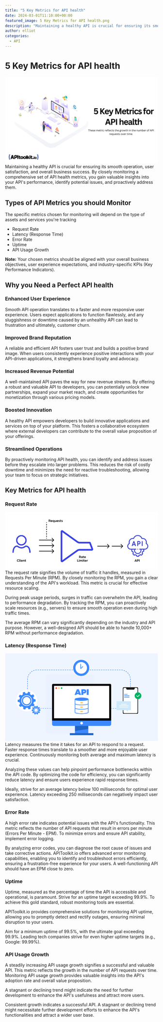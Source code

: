 ```yaml
---
title: "5 Key Metrics for API health"
date: 2024-03-01T11:10:00+00:00
featured_image: 5 Key Metrics for API health.png
description: "Maintaining a healthy API is crucial for ensuring its smooth operation, user satisfaction, and overall business success."
author: elliot
categories:
  - API
--- 
```


# 5 Key Metrics for API health

![alt](./5%20Key%20Metrics%20for%20API%20health.png)
Maintaining a healthy API is crucial for ensuring its smooth operation, user satisfaction, and overall business success. By closely monitoring a comprehensive set of API health metrics, you gain valuable insights into your API's performance, identify potential issues, and proactively address them. 

## Types of API Metrics you should Monitor

The specific metrics chosen for monitoring will depend on the type of assets and services you're tracking

- Request Rate
- Latency (Response Time)
- Error Rate
-  Uptime
- API Usage Growth

**Note:** Your chosen metrics should be aligned with your overall business objectives, user experience expectations, and industry-specific KPIs (Key Performance Indicators).

## Why you Need a Perfect API health

### Enhanced User Experience

Smooth API operation translates to a faster and more responsive user experience. Users expect applications to function flawlessly, and any sluggishness or downtime caused by an unhealthy API can lead to frustration and ultimately, customer churn.

### Improved Brand Reputation

A reliable and efficient API fosters user trust and builds a positive brand image. When users consistently experience positive interactions with your API-driven applications, it strengthens brand loyalty and advocacy.

### Increased Revenue Potential

A well-maintained API paves the way for new revenue streams. By offering a robust and valuable API to developers, you can potentially unlock new partnerships, expand your market reach, and create opportunities for monetization through various pricing models.

### Boosted Innovation

A healthy API empowers developers to build innovative applications and services on top of your platform. This fosters a collaborative ecosystem where external developers can contribute to the overall value proposition of your offerings.

### Streamlined Operations

By proactively monitoring API health, you can identify and address issues before they escalate into larger problems. This reduces the risk of costly downtime and minimizes the need for reactive troubleshooting, allowing your team to focus on strategic initiatives.

## Key Metrics for API health

### Request Rate

![alt](./Request%20Rate.jpg)
The request rate signifies the volume of traffic it handles, measured in Requests Per Minute (RPM). By closely monitoring the RPM, you gain a clear understanding of the API's workload. This metric is crucial for effective resource scaling.  

During peak usage periods, surges in traffic can overwhelm the API, leading to performance degradation. By tracking the RPM, you can proactively scale resources (e.g., servers) to ensure smooth operation even during high traffic times.

The average RPM can vary significantly depending on the industry and API purpose. However, a well-designed API should be able to handle 10,000+ RPM without performance degradation.

### Latency (Response Time)

![alt](./apitoolkit-api-response-time.png)
Latency measures the time it takes for an API to respond to a request. Faster response times translate to a smoother and more enjoyable user experience. Continuously monitoring both average and maximum latency is crucial. 

Analyzing these values can help pinpoint performance bottlenecks within the API code. By optimizing the code for efficiency, you can significantly reduce latency and ensure users experience rapid response times.

Ideally, strive for an average latency below 100 milliseconds for optimal user experience. Latency exceeding 250 milliseconds can negatively impact user satisfaction.

### Error Rate

A high error rate indicates potential issues with the API's functionality. This metric reflects the number of API requests that result in errors per minute (Errors Per Minute - EPM).  To minimize errors and ensure API stability, implement error logging. 

By analyzing error codes, you can diagnose the root cause of issues and take corrective actions. APIToolkit.io offers advanced error monitoring capabilities, enabling you to identify and troubleshoot errors efficiently, ensuring a frustration-free experience for your users. A well-functioning API should have an EPM close to zero.

### Uptime
 
Uptime, measured as the percentage of time the API is accessible and operational, is paramount. Strive for an uptime target exceeding 99.9%. To achieve this gold standard, robust monitoring tools are essential. 

APIToolkit.io provides comprehensive solutions for monitoring API uptime, allowing you to promptly detect and rectify outages, ensuring minimal disruption to your users.

Aim for a minimum uptime of 99.5%, with the ultimate goal exceeding 99.9%. Leading tech companies strive for even higher uptime targets (e.g., Google: 99.99%).
 
### API Usage Growth
 
A steadily increasing API usage growth signifies a successful and valuable API. This metric reflects the growth in the number of API requests over time.  Monitoring API usage growth provides valuable insights into the API's adoption rate and overall value proposition. 

A stagnant or declining trend might indicate the need for further development to enhance the API's usefulness and attract more users.

Consistent growth indicates a successful API. A stagnant or declining trend might necessitate further development efforts to enhance the API's functionalities and attract a wider user base.


